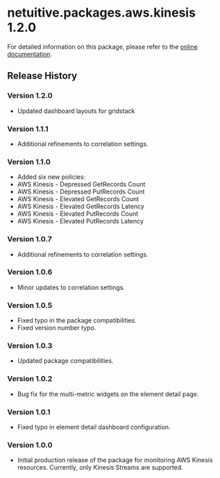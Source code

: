 # netuitive.packages.aws.kinesis 1.2.0

For detailed information on this package, please refer to the [online documentation](https://help.netuitive.com/Content/Integrations/aws.htm).

## Release History

### Version 1.2.0

* Updated dashboard layouts for gridstack

### Version 1.1.1

* Additional refinements to correlation settings.

### Version 1.1.0

 * Added six new policies:
 * AWS Kinesis - Depressed GetRecords Count
 * AWS Kinesis - Depressed PutRecords Count
 * AWS Kinesis - Elevated GetRecords Count
 * AWS Kinesis - Elevated GetRecords Latency
 * AWS Kinesis - Elevated PutRecords Count
 * AWS Kinesis - Elevated PutRecords Latency

### Version 1.0.7

* Additional refinements to correlation settings.

### Version 1.0.6

* Minor updates to correlation settings.

### Version 1.0.5

* Fixed typo in the package compatibilities.
* Fixed version number typo.

### Version 1.0.3

* Updated package compatibilities.

### Version 1.0.2

* Bug fix for the multi-metric widgets on the element detail page.

### Version 1.0.1

* Fixed typo in element detail dashboard configuration.

### Version 1.0.0

* Initial production release of the package for monitoring AWS Kinesis resources.  Currently, only Kinesis Streams are supported.
